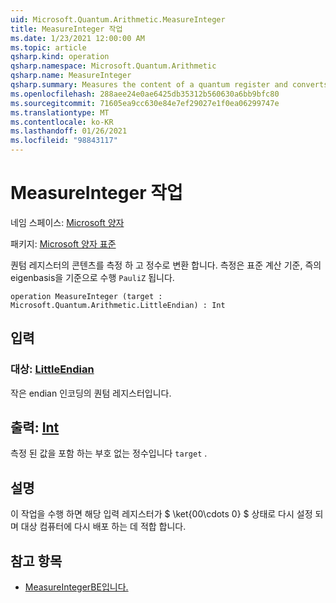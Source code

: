 ```yaml
---
uid: Microsoft.Quantum.Arithmetic.MeasureInteger
title: MeasureInteger 작업
ms.date: 1/23/2021 12:00:00 AM
ms.topic: article
qsharp.kind: operation
qsharp.namespace: Microsoft.Quantum.Arithmetic
qsharp.name: MeasureInteger
qsharp.summary: Measures the content of a quantum register and converts it to an integer. The measurement is performed with respect to the standard computational basis, i.e., the eigenbasis of `PauliZ`.
ms.openlocfilehash: 288aee24e0ae6425db35312b560630a6bb9bfc80
ms.sourcegitcommit: 71605ea9cc630e84e7ef29027e1f0ea06299747e
ms.translationtype: MT
ms.contentlocale: ko-KR
ms.lasthandoff: 01/26/2021
ms.locfileid: "98843117"
---
```

# <a name="measureinteger-operation"></a>MeasureInteger 작업

네임 스페이스: [Microsoft 양자](xref:Microsoft.Quantum.Arithmetic)

패키지: [Microsoft 양자 표준](https://nuget.org/packages/Microsoft.Quantum.Standard)


퀀텀 레지스터의 콘텐츠를 측정 하 고 정수로 변환 합니다. 측정은 표준 계산 기준, 즉의 eigenbasis을 기준으로 수행 `PauliZ` 됩니다.

```qsharp
operation MeasureInteger (target : Microsoft.Quantum.Arithmetic.LittleEndian) : Int
```


## <a name="input"></a>입력

### <a name="target--littleendian"></a>대상: [LittleEndian](xref:Microsoft.Quantum.Arithmetic.LittleEndian)

작은 endian 인코딩의 퀀텀 레지스터입니다.



## <a name="output--int"></a>출력: [Int](xref:microsoft.quantum.lang-ref.int)

측정 된 값을 포함 하는 부호 없는 정수입니다 `target` .

## <a name="remarks"></a>설명

이 작업을 수행 하면 해당 입력 레지스터가 $ \ket{00\cdots 0} $ 상태로 다시 설정 되며 대상 컴퓨터에 다시 배포 하는 데 적합 합니다.

## <a name="see-also"></a>참고 항목

- [MeasureIntegerBE입니다.](xref:Microsoft.Quantum.Canon.MeasureIntegerBE)